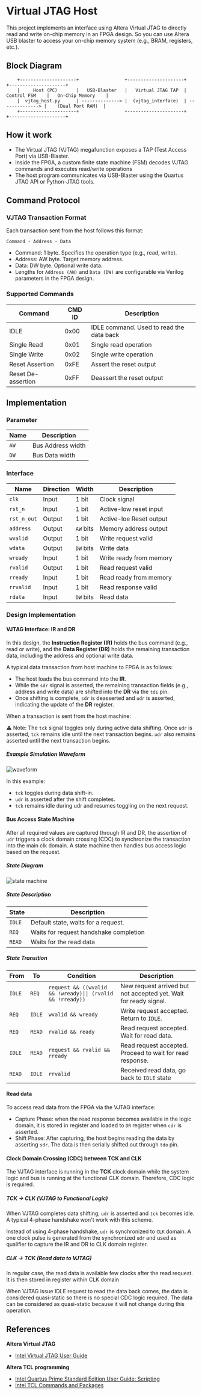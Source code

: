 # Virtual JTAG Host

This project implements an interface using Altera Virtual JTAG to directly read and write on-chip memory in an FPGA design.
So you can use Altera USB blaster to access your on-chip memory system (e.g., BRAM, registers, etc.).

## Block Diagram

```text
    +---------------------+                 +---------------------+                 +---------------------+
    |     Host (PC)       |   USB-Blaster   |   Virtual JTAG TAP  |  Control FSM    |   On-Chip Memory    |
    |  vjtag_host.py      | --------------> |  (vjtag_interface)  | --------------> |    (Dual Port RAM)  |
    +---------------------+                 +---------------------+                 +---------------------+
```

## How it work

- The Virtual JTAG (VJTAG) megafunction exposes a TAP (Test Access Port) via USB-Blaster.
- Inside the FPGA, a custom finite state machine (FSM) decodes VJTAG commands and executes read/write operations
- The host program communicates via USB-Blaster using the Quartus JTAG API or Python-JTAG tools.

## Command Protocol

### VJTAG Transaction Format

Each transaction sent from the host follows this format:

```
Command - Address - Data
```

- Command: 1 byte. Specifies the operation type (e.g., read, write).
- Address: AW byte. Target memory address.
- Data: DW byte. Optional write data.
- Lengths for `Address (AW)` and `Data (DW)` are configurable via Verilog parameters in the FPGA design.

### Supported Commands

| Command            | CMD ID | Description                              |
| ------------------ | ------ | ---------------------------------------- |
| IDLE               | 0x00   | IDLE command. Used to read the data back |
| Single Read        | 0x01   | Single read operation                    |
| Single Write       | 0x02   | Single write operation                   |
| Reset Assertion    | 0xFE   | Assert the reset output                  |
| Reset De-assertion | 0xFF   | Deassert the reset output                |

## Implementation

### Parameter

| Name | Description       |
| ---- | ----------------- |
| `AW` | Bus Address width |
| `DW` | Bus Data width    |


### Interface

| Name        | Direction | Width     | Description             |
| ----------- | --------- | --------- | ----------------------- |
| `clk`       | Input     | 1 bit     | Clock signal            |
| `rst_n`     | Input     | 1 bit     | Active-low reset input  |
| `rst_n_out` | Output    | 1 bit     | Active-loe Reset output |
| `address`   | Output    | `AW` bits | Memory address output   |
| `wvalid`    | Output    | 1 bit     | Write request valid     |
| `wdata`     | Output    | `DW` bits | Write data              |
| `wready`    | Input     | 1 bit     | Write ready from memory |
| `rvalid`    | Output    | 1 bit     | Read request valid      |
| `rready`    | Input     | 1 bit     | Read ready from memory  |
| `rrvalid`   | Input     | 1 bit     | Read response valid     |
| `rdata`     | Input     | `DW` bits | Read data               |


### Design Implementation

#### VJTAG Interface: IR and DR

In this design, the **Instruction Register (IR)** holds the bus command (e.g., read or write), and the **Data Register (DR)**
holds the remaining transaction data, including the address and optional write data.

A typical data transaction from host machine to FPGA is as follows:
- The host loads the bus command into the **IR**.
- While the `sdr` signal is asserted, the remaining transaction fields (e.g., address and write data) are shifted into the **DR** via the `tdi` pin.
- Once shifting is complete, `sdr` is deasserted and `udr` is asserted, indicating the update of the **DR** register.

When a transaction is sent from the host machine:

⚠️ Note: The `tck` signal toggles only during active data shifting. Once `udr` is asserted, `tck` remains idle until the next transaction begins. `udr` also remains asserted until the next transaction begins.

##### Example Simulation Waveform

![waveform](doc/assets/waveform.png)

In this example:
- `tck` toggles during data shift-in.
- `udr` is asserted after the shift completes.
- `tck` remains idle during udr and resumes toggling on the next request.

#### Bus Access State Machine

After all required values are captured through IR and DR, the assertion of `udr` triggers a clock domain crossing (CDC)
to synchronize the transaction into the main clk domain. A state machine then handles bus access logic based on the request.

##### State Diagram

![state machine](doc/assets/state_machine.drawio.png)

##### State Description

| State  | Description                            |
| ------ | -------------------------------------- |
| `IDLE` | Default state, waits for a request.    |
| `REQ`  | Waits for request handshake completion |
| `READ` | Waits for the read data                |

##### State Transition

| From   | To     | Condition                                                  | Description                                                      |
| ------ | ------ | ---------------------------------------------------------- | ---------------------------------------------------------------- |
| `IDLE` | `REQ`  | `request && ((wvalid && !wready)\|\| (rvalid && !rready))` | New request arrived but not accepted yet. Wait for ready signal. |
| `REQ`  | `IDLE` | `wvalid && wready`                                         | Write request accepted. Return to `IDLE`.                        |
| `REQ`  | `READ` | `rvalid && ready`                                          | Read request accepted. Wait for read data.                       |
| `IDLE` | `READ` | `request && rvalid && rready`                              | Read request accepted. Proceed to wait for read response.        |
| `READ` | `IDLE` | `rrvalid`                                                  | Received read data, go back to `IDLE` state                      |

#### Read data

To access read data from the FPGA via the VJTAG interface:

- Capture Phase: when the read response becomes available in the logic domain, it is stored in register and loaded to
`DR` register when `cdr` is asserted.
- Shift Phase: After capturing, the host begins reading the data by asserting `sdr`. The data is then serially shifted
out through `tdo` pin.

#### Clock Domain Crossing (CDC) between TCK and CLK

The VJTAG interface is running in the **TCK** clock domain while the system logic and bus is running at the functional
*CLK* domain. Therefore, CDC logic is required.

##### TCK -> CLK (VJTAG to Functional Logic)

When VJTAG completes data shifting, `udr` is asserted and `tck` becomes idle. A typical 4-phase handshake won't work
with this scheme.

Instead of using 4-phase handshake, `udr` is synchronized to `CLK` domain. A one clock pulse is generated from the
synchronized `udr` and used as qualifier to capture the IR and DR to CLK domain register.

##### CLK -> TCK (Read data to VJTAG)

In regular case, the read data is available few clocks after the read request. It is then stored in register within CLK domain

When VJTAG issue IDLE request to read the data back comes, the data is considered quasi-static so there is no special CDC logic required. The data can be considered as quasi-static because it will not change during this operation.

## References

**Altera Virtual JTAG**

- [Intel Virtual JTAG User Guide](https://www.intel.com/content/www/us/en/docs/programmable/683297/)

**Altera TCL programming**

- [Intel Quartus Prime Standard Edition User Guide: Scripting](https://www.intel.com/content/www/us/en/docs/programmable/683325/18-1/command-line-scripting.html)
- [Intel TCL Commands and Packages](https://www.intel.in/content/www/in/en/programmable/quartushelp/current/index.htm#tafs/tafs/tafs.htm)